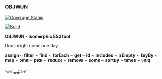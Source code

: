 ### OBJWUN

[![Coverage Status](https://coveralls.io/repos/github/fedeghe/objwun/badge.svg?branch=master)](https://coveralls.io/github/fedeghe/objwun?branch=master)

[![Build](https://travis-ci.org/fedeghe/objwun.svg?branch=master)](https://travis-ci.org/github/fedeghe/objwun?branch=master)


**OBJWUN - Isomorphic ES3 tool**

Docs might come one day  

**assign** ~ **filter** ~ **find** ~ **forEach** ~ **get** ~ **id** ~ **includes** ~ **isEmpty** ~ **keyBy** ~ **map** ~ **omit** ~ **pick** ~ **reduce** ~ **remove** ~ **some** ~ **sortBy** ~ **times** ~ **uniq**

༺ ᚗᚌ ༻
